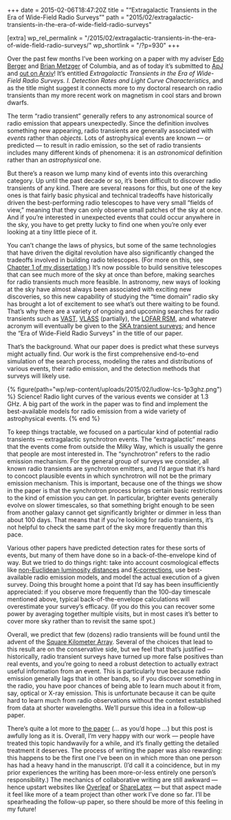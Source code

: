 +++
date = 2015-02-06T18:47:20Z
title = "“Extragalactic Transients in the Era of Wide-Field Radio Surveys”"
path = "2015/02/extragalactic-transients-in-the-era-of-wide-field-radio-surveys"

[extra]
wp_rel_permalink = "/2015/02/extragalactic-transients-in-the-era-of-wide-field-radio-surveys/"
wp_shortlink = "/?p=930"
+++

Over the past few months I’ve been working on a paper with my adviser
[Edo Berger](http://scholar.harvard.edu/eberger/home) and
[Brian Metzger](http://www.columbia.edu/~bdm2129/) of Columbia, and as of
today it’s submitted to [ApJ](http://iopscience.iop.org/0004-637X/) and
[out on Arxiv](http://arxiv.org/abs/1502.01350)! It’s entitled _Extragalactic
Transients in the Era of Wide-Field Radio Surveys. I. Detection Rates and
Light Curve Characteristics_, and as the title might suggest it connects more
to my doctoral research on radio transients than my more recent work on
magnetism in cool stars and brown dwarfs.

The term “radio transient” generally refers to any astronomical source of
radio emission that appears unexpectedly. Since the definition involves
something new appearing, radio transients are generally associated with
_events_ rather than _objects_. Lots of astrophysical events are known — or
predicted — to result in radio emission, so the set of radio transients
includes many different kinds of phenomena: it is an _astronomical_ definition
rather than an _astrophysical_ one.

But there’s a reason we lump many kind of events into this overarching
category. Up until the past decade or so, it’s been difficult to discover
radio transients of any kind. There are several reasons for this, but one of
the key ones is that fairly basic physical and technical tradeoffs have
historically driven the best-performing radio telescopes to have very small
“fields of view,” meaning that they can only observe small patches of the sky
at once. And if you’re interested in unexpected events that could occur
anywhere in the sky, you have to get pretty lucky to find one when you’re only
ever looking at a tiny little piece of it.

You can’t change the laws of physics, but some of the same technologies that
have driven the digital revolution have also significantly changed the
tradeoffs involved in building radio telescopes. (For more on this, see
[Chapter 1 of my dissertation](./dissertation.md).) It’s now possible to build
sensitive telescopes that can see much more of the sky at once than before,
making searches for radio transients much more feasible. In astronomy, new
ways of looking at the sky have almost always been associated with exciting
new discoveries, so this new capability of studying the “time domain” radio
sky has brought a lot of excitement to see what’s out there waiting to be
found. That’s why there are a variety of ongoing and upcoming searches for
radio transients such as [VAST](http://www.physics.usyd.edu.au/sifa/vast/),
[VLASS](https://science.nrao.edu/science/surveys/vlass) (partially), the
[LOFAR RSM](http://www.transientskp.org/), and whatever acronym will
eventually be given to the
[SKA transient surveys](https://www.skatelescope.org/radio-transients/); and
hence the “Era of Wide-Field Radio Surveys” in the title of our paper.

That’s the background. What our paper does is predict what these surveys might
actually find. Our work is the first comprehensive end-to-end simulation of
the search process, modeling the rates and distributions of various events,
their radio emission, and the detection methods that surveys will likely use.

{% figure(path="wp/wp-content/uploads/2015/02/ludlow-lcs-1p3ghz.png") %}
Science! Radio light curves of the various events we consider at 1.3 GHz. A big part of the work in the paper was to find and implement the best-available models for radio emission from a wide variety of astrophysical events.
{% end %}

To keep things tractable, we focused on a particular kind of potential radio
transients — extragalactic synchrotron events. The “extragalactic” means that
the events come from outside the Milky Way, which is usually the genre that
people are most interested in. The “synchrotron” refers to the radio emission
mechanism. For the general group of surveys we consider, all known radio
transients are synchrotron emitters, and I’d argue that it’s hard to concoct
plausible events in which synchrotron will not be the primary emission
mechanism. This is important, because one of the things we show in the paper
is that the synchrotron process brings certain basic restrictions to the kind
of emission you can get. In particular, brighter events generally evolve on
slower timescales, so that something bright enough to be seen from another
galaxy cannot get significantly brighter or dimmer in less than about 100
days. That means that if you’re looking for radio transients, it’s not helpful
to check the same part of the sky more frequently than this pace.

Various other papers have predicted detection rates for these sorts of events,
but many of them have done so in a back-of-the-envelope kind of way. But we
tried to do things right: take into account cosmological effects like
[non-Euclidean luminosity distances](http://en.wikipedia.org/wiki/Luminosity_distance)
and [K-corrections](http://en.wikipedia.org/wiki/K_correction), use
best-available radio emission models, and model the actual execution of a
given survey. Doing this brought home a point that I’d say has been
insufficiently appreciated: if you observe more frequently than the 100-day
timescale mentioned above, typical back-of-the-envelope calculations will
overestimate your survey’s efficacy. (If you do this you can recover some
power by averaging together multiple visits, but in most cases it’s better to
cover more sky rather than to revisit the same spot.)

Overall, we predict that few (dozens) radio transients will be found until the
advent of the [Square Kilometer Array](http://skatelescope.org/). Several of
the choices that lead to this result are on the conservative side, but we feel
that that’s justified — historically, radio transient surveys have turned up
more false positives than real events, and you’re going to need a robust
detection to actually extract useful information from an event. This is
particularly true because radio emission generally lags that in other bands,
so if you discover something in the radio, you have poor chances of being able
to learn much about it from, say, optical or X-ray emission. This is
unfortunate because it can be quite hard to learn much from radio observations
without the context established from data at shorter wavelengths. We’ll pursue
this idea in a follow-up paper.

There’s quite a lot more to [the paper](http://arxiv.org/abs/1502.01350) (… as
you’d hope …) but this post is awfully long as it is. Overall, I’m very happy
with our work — people have treated this topic handwavily for a while, and
it’s finally getting the detailed treatment it deserves. The process of
writing the paper was also rewarding: this happens to be the first one I’ve
been on in which more than one person has had a heavy hand in the manuscript.
(I’d call it a coincidence, but in my prior experiences the writing has been
more-or-less entirely one person’s responsibility.) The mechanics of
collaborative writing are still awkward — hence upstart websites like
[Overleaf](https://www.overleaf.com/) or
[ShareLatex](https://www.sharelatex.com/) — but that aspect made it feel like
more of a team project than other work I’ve done so far. I’ll be spearheading
the follow-up paper, so there should be more of this feeling in my future!
